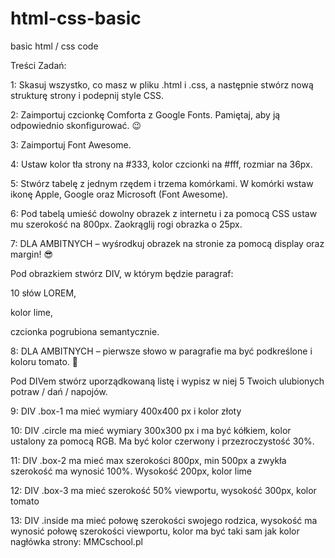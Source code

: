 # html-css-basic
basic html / css code

Treści Zadań:

1: Skasuj wszystko, co masz w pliku .html i .css, a następnie stwórz nową strukturę strony i podepnij style CSS.

2: Zaimportuj czcionkę Comforta z Google Fonts.
Pamiętaj, aby ją odpowiednio skonfigurować. 😉

3: Zaimportuj Font Awesome.

4: Ustaw kolor tła strony na #333, kolor czcionki na #fff, rozmiar na 36px.

5: Stwórz tabelę z jednym rzędem i trzema komórkami.
W komórki wstaw ikonę Apple, Google oraz Microsoft (Font Awesome).

6: Pod tabelą umieść dowolny obrazek z internetu i za pomocą CSS ustaw mu szerokość na 800px.
Zaokrąglij rogi obrazka o 25px.

7: DLA AMBITNYCH – wyśrodkuj obrazek na stronie za pomocą display oraz margin! 😎

Pod obrazkiem stwórz DIV, w którym będzie paragraf:

10 słów LOREM,

kolor lime,

czcionka pogrubiona semantycznie.


8: DLA AMBITNYCH – pierwsze słowo w paragrafie ma być podkreślone i koloru tomato. 🍅

Pod DIVem stwórz uporządkowaną listę i wypisz w niej 5 Twoich ulubionych potraw / dań / napojów.

9: DIV .box-1 ma mieć wymiary 400x400 px i kolor złoty

10: DIV .circle ma mieć wymiary 300x300 px i ma być kółkiem, kolor ustalony za pomocą RGB. Ma być kolor czerwony i przezroczystość 30%.

11: DIV .box-2 ma mieć max szerokości 800px, min 500px a zwykła szerokość ma wynosić 100%. Wysokość 200px, kolor lime

12: DIV .box-3 ma mieć szerokość 50% viewportu, wysokość 300px, kolor tomato

13: DIV .inside ma mieć połowę szerokości swojego rodzica, wysokość ma wynosić połowę szerokości viewportu, kolor ma być taki sam jak kolor 
nagłówka strony: MMCschool.pl